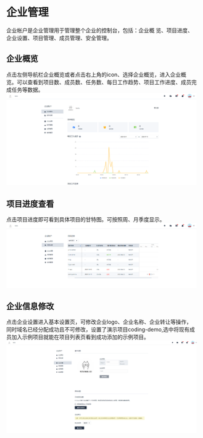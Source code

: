 # 企业管理
企业帐户是企业管理用于管理整个企业的控制台，包括：企业概 览、项目进度、企业设置、项目管理、成员管理、安全管理。

## 企业概览

点击左侧导航栏企业概览或者点击右上角的icon、选择企业概览，进入企业概览。可以查看到项目数、成员数、任务数、每日工作趋势、项目工作进度、成员完成任务等数据。
![企业概览](../图片/开发者中心/功能介绍/企业管理/5f080731833d7.PNG "企业概览")

## 项目进度查看

点击项目进度即可看到具体项目的甘特图。可按照周、月季度显示。
![项目进度](../图片/开发者中心/功能介绍/企业管理/5f080883863e5.PNG "项目进度")

## 企业信息修改

点击企业设置进入基本设置页，可修改企业logo、企业名称、企业转让等操作，同时域名已经分配成功且不可修改，设置了演示项目coding-demo,选中将现有成员加入示例项目就能在项目列表页看到成功添加的示例项目。
![企业设置](../图片/开发者中心/功能介绍/企业管理/5f0809dc456ba.PNG "企业设置")
